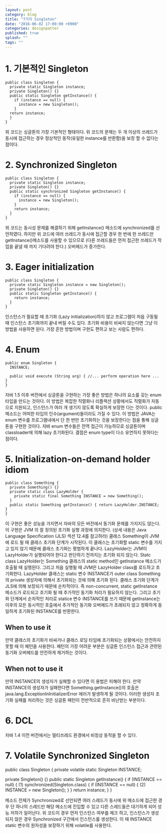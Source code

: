 ```yaml
---
layout: post
category: blog
title: "7가지 Singleton"
date: "2016-06-02 17:00:00 +0900"
categories: designpatter
published: true
splash: ""
tags: ""
---
```


# 1. 기본적인 Singleton
    public class Singleton {
      private static Singleton instance;
      private Singleton() {}
      public static Singleton getInstance() {
        if (instance == null) {
          instance = new Singleton(); 
        }
      return instance; 
      }
    }

위 코드는 싱글톤의 가장 기본적인 형태이다. 위 코드의 문제는 두 개 이상의 쓰레드가 동시에 접근하는 경우 정상적인 동작(유일한 instance를 반환함)을 보장 할 수 없다는 점이다.

# 2. Synchronized Singleton
    public class Singleton {
      private static Singleton instance;
      private Singleton() {}
      public static synchronized Singleton getInstance() {
        if (instance == null) {
          instance = new Singleton(); 
        }
        return instance; 
      }
    }
    
위 코드는 동시성 문제를 해결하기 위해 getInstance() 메소드에 synchronized를 선언하였다.
하지만 위 코드에 여러 쓰레드가 동시에 접근할 경우 한 번에 한 쓰레드만 getInstance()메소드를 사용할 수 있으므로 (다른 쓰레드들은 먼저 접근한 쓰레드가 작업을 끝낼 때 까지 기다려야 한다.) 오버헤드가 증가한다.

# 3. Eager initialization
    public class Singleton {
      private static Singleton instance = new Singleton();
      private Singleton() {} 
      public static Singleton getInstance() {
        return instance;
      }
    }

인스턴스가 필요할 때 초기화 (Lazy initialization)하지 않고 프로그램이 처음 구동될 때 인스턴스 초기화까지 끝내 버릴 수도 있다. 초기화 비용이 비싸지 않는다면 그냥 이 방법을 사용하면 된다. 
가장 흔한 방법이며 구현도 편하고 보는 사람도 편하다.

# 4. Enum
    public enum Singleton {
      INSTANCE;

      public void execute (String arg) { //... perform operation here ... }
    }

자바 1.5 이후 버전에서 싱글톤을 구현하는 가장 좋은 방법은 하나의 요소를 갖는 enum 타입을 만드는 것이다. 이 방법은 복잡한 직렬화나 리플렉션 상황에서도 직렬화가 자동으로 지원되고, 인스턴스가 여러 개 생기지 않도록 확실하게 보장한 다는 것이다. public 메소드는 어떠한 타입의 인수(argument)들이라도 가질 수 있다.
이 방법은 JAVA는 enum 변수를 프로그램내에서 단 한 번만 초기화하는 것을 보장한다는 점을 통해 싱글톤을 구현한 것이다. 자바 enum 변수들은 전역 접근이 가능하므로 싱글톤이며 classloader에 의해 lazy 초기화된다. 결점은 enum type이 다소 유연하지 못하다는 점이다.

# 5. Initialization-on-demand holder idiom
	public class Something {
      private Something() {} 
      private static class LazyHolder { 
        private static final Something INSTANCE = new Something();
      }
      public static Something getInstance() { return LazyHolder.INSTANCE; }
    } 
    
이 구현은 좋은 성능을 가지면서 자바의 모든 버전에서 동기화 문제를 가지지도 않는다. 이 구현은 JVM 의 잘 정의된 초기화 실행 과정에 의지한다. (상세 내용은 Java Language Specification (JLS) 섹션 12.4를 참고하라)
클래스 Something이 JVM에 로드 될 때 클래스 초기화 단계가 시작된다. 이 클래스는 초기화할 static 변수를 가지고 있지 않기 때문에 클래스 초기화는 평범하게 끝나다. LazyHolder는 JVM이 LazyHolder가 실행되어야 한다고 판단하기 전까지는 초기화 되지 않는다. Statc class LazyHolder는 Something 클래스의 static method인 getInstance 메소드가 호출될 때 실행된다. 그리고 처음 실행될 때 JVM은 LazyHolder class를 로드하고 초기화한다. LazyHolder 클래스는 static 변수 INSTANCE가 outer class Something의 private 생성자에 의해서 초기화되는 것에 의해 초기화 된다.
클래스 초기화 단계가 JLS에 의해 보장되기 때문에 순차적이다. 즉 non-concurrent, static getInstance 메소드가 로드되고 초기화 될 때 추가적인 동기화 처리가 필요하지 않는다. 그리고 초기화 단계에서 순차적인 처리로 statice 변수 INSTANCE를 쓰기 때문에 getInstance는 이후의 모든 동시적인 호출에서 추가적인 동기화 오버헤드가 초래되지 않고 정확하게 동일하게 초기화된 INSTANCE를 반환한다.

## When to use it
만약 클래스의 초기화가 비싸거나 클래스 로딩 타임에 초기화되는 상황에서는 안전하지 못할 때 이 패턴을 사용한다. 패턴의 가장 어려운 부분은 싱글톤 인스턴스 접근과 관련된 동기화 오버헤드를 안전하게 제거하는 것이다.

## When not to use it
만약 INSTANCE의 생성자가 실패할 수 있다면 이 용법은 피해야 한다. 만약 INSTANCE의 생성자가 실패한다면 Something.getInstance()의 호출은 java.lang.ExceptionInInitializerError 에러가 발생하게 될 것이다.
이러한 생성자 초기화 실패를 처리하는 것은 싱글톤 패턴이 전반적으로 흔히 비난받는 부분이다.

# 6. DCL
자바 1.4 이전 버전에서는 멀티쓰레드 환경에서 비정상 동작을 할 수 있다.

# 7. Volatile Synchronized Singleton
public class Singleton {
  private volatile static Singleton INSTANCE;

  private Singleton() {}
  public static Singleton getInstance() { 
    if (INSTANCE == null) { (1)
      synchronized(Singleton.class) { 
        if (INSTANCE == null) { (2)
          INSTANCE = new Singleton();
        }
    }
    return instance;
  }
}

메소드 전체가 Synchronized로 선언되면 여러 스레드가 동시에 위 메소드에 접근한 경우 단 하나의 스레드만 해당 메소드에 진입할 수 있고 다른 스레드들은 대기하게 되어 성능 저하가 일어난다. 
위 코드이 경우 먼저 인스턴스 여부를 체크 하고, 인스턴스가 생성되지 않은 경우 Synchronized 구간에서 인스턴스를 생성한다. 이 때 INSTANCE static 변수의 원자성을 보장하기 위해 volatile를 사용한다.

